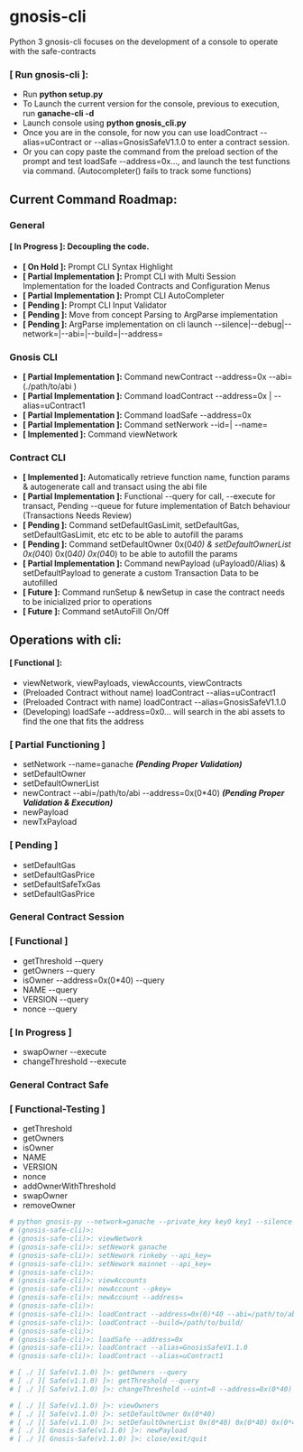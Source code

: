 # gnosis-cli
Python 3 gnosis-cli focuses on the development of a console to operate with the safe-contracts

### [ Run gnosis-cli ]:
+ Run **python setup.py**
+ To Launch the current version for the console, previous to execution, run **ganache-cli -d**
+ Launch console using **python gnosis_cli.py**
+ Once you are in the console, for now you can use loadContract --alias=uContract or --alias=GnosisSafeV1.1.0 to enter a contract session.
+ Or you can copy paste the command from the preload section of the prompt and test loadSafe --address=0x..., and launch the test functions via command. (Autocompleter() fails to track some functions)

## Current Command Roadmap:
### General

#### **[ In Progress ]:** Decoupling the code.
+  **[ On Hold ]:** Prompt CLI Syntax Highlight
+  **[ Partial Implementation ]:** Prompt CLI with Multi Session Implementation for the loaded Contracts and Configuration Menus
+  **[ Partial Implementation ]:** Prompt CLI AutoCompleter
+  **[ Pending ]:** Prompt CLI Input Validator
+  **[ Pending ]:** Move from concept Parsing to ArgParse implementation 
+  **[ Pending ]:** ArgParse implementation on cli launch --silence|--debug|--network=|--abi=|--build=|--address=

### Gnosis CLI

+ **[ Partial Implementation ]:** Command newContract --address=0x --abi=(./path/to/abi )
+ **[ Partial Implementation ]:** Command loadContract --address=0x | --alias=uContract1
+ **[ Partial Implementation ]:** Command loadSafe --address=0x
+ **[ Partial Implementation ]:** Command setNerwork --id=| --name=
+ **[ Implemented ]:** Command viewNetwork

### Contract CLI

+ **[ Implemented ]:** Automatically retrieve function name, function params & autogenerate call and transact using the abi file
+ **[ Partial Implementation ]:** Functional --query for call, --execute for transact, Pending --queue for future implementation of Batch behaviour (Transactions Needs Review)
+ **[ Pending ]:** Command setDefaultGasLimit, setDefaultGas, setDefaultGasLimit, etc etc to be able to autofill the params
+ **[ Pending ]:** Command setDefaultOwner 0x(0*40) & setDefaultOwnerList 0x(0*40) 0x(0*40) 0x(0*40) to be able to autofill the params
+ **[ Partial Implementation ]:** Command newPayload (uPayload0/Alias) & setDefaultPayload to generate a custom Transaction Data to be autofilled
+ **[ Future ]:** Command runSetup & newSetup in case the contract needs to be inicialized prior to operations
+ **[ Future ]:** Command setAutoFill On/Off

## Operations with cli:

#### [ Functional ]:
+ viewNetwork, viewPayloads, viewAccounts, viewContracts
+ (Preloaded Contract without name) loadContract --alias=uContract1
+ (Preloaded Contract with name) loadContract --alias=GnosisSafeV1.1.0
+ (Developing) loadSafe --address=0x0... will search in the abi assets to find the one that fits the address 


### [ Partial Functioning ]
+ setNetwork --name=ganache ***(Pending Proper Validation)***
+ setDefaultOwner
+ setDefaultOwnerList
+ newContract --abi=/path/to/abi --address=0x(0*40) ***(Pending Proper Validation & Execution)***
+ newPayload
+ newTxPayload

### [ Pending ]
+ setDefaultGas
+ setDefaultGasPrice
+ setDefaultSafeTxGas
+ setDefaultGasPrice

### General Contract Session

### [ Functional ]

+ getThreshold --query
+ getOwners --query
+ isOwner --address=0x(0*40) --query
+ NAME --query
+ VERSION --query
+ nonce --query

### [ In Progress ]

+ swapOwner --execute
+ changeThreshold --execute 

### General Contract Safe

### [ Functional-Testing ]

+ getThreshold
+ getOwners
+ isOwner
+ NAME
+ VERSION
+ nonce
+ addOwnerWithThreshold
+ swapOwner
+ removeOwner

```python
# python gnosis-py --network=ganache --private_key key0 key1 --silence --debug
# (gnosis-safe-cli)>:
# (gnosis-safe-cli)>: viewNetwork
# (gnosis-safe-cli)>: setNework ganache
# (gnosis-safe-cli)>: setNework rinkeby --api_key=
# (gnosis-safe-cli)>: setNework mainnet --api_key=
# (gnosis-safe-cli)>:
# (gnosis-safe-cli)>: viewAccounts
# (gnosis-safe-cli)>: newAccount --pkey=
# (gnosis-safe-cli)>: newAccount --address=
# (gnosis-safe-cli)>:
# (gnosis-safe-cli)>: loadContract --address=0x(0)*40 --abi=/path/to/abi/
# (gnosis-safe-cli)>: loadContract --build=/path/to/build/
# (gnosis-safe-cli)>:
# (gnosis-safe-cli)>: loadSafe --address=0x
# (gnosis-safe-cli)>: loadContract --alias=GnosisSafeV1.1.0
# (gnosis-safe-cli)>: loadContract --alias=uContract1

# [ ./ ][ Safe(v1.1.0) ]>: getOwners --query
# [ ./ ][ Safe(v1.1.0) ]>: getThreshold --query
# [ ./ ][ Safe(v1.1.0) ]>: changeThreshold --uint=8 --address=0x(0*40) --address=0x(0*40) --execute|--queue

# [ ./ ][ Safe(v1.1.0) ]>: viewOwners
# [ ./ ][ Safe(v1.1.0) ]>: setDefaultOwner 0x(0*40)
# [ ./ ][ Safe(v1.1.0) ]>: setDefaultOwnerList 0x(0*40) 0x(0*40) 0x(0*40)
# [ ./ ][ Gnosis-Safe(v1.1.0) ]>: newPayload
# [ ./ ][ Gnosis-Safe(v1.1.0) ]>: close/exit/quit
```